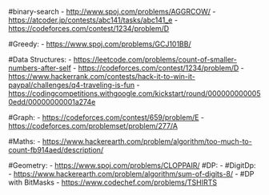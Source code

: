 #binary-search
	- http://www.spoj.com/problems/AGGRCOW/
	- https://atcoder.jp/contests/abc141/tasks/abc141_e
	- https://codeforces.com/contest/1234/problem/D

#Greedy:
	- https://www.spoj.com/problems/GCJ101BB/

#Data Structures:
	- https://leetcode.com/problems/count-of-smaller-numbers-after-self
	- https://codeforces.com/contest/1234/problem/D
	- https://www.hackerrank.com/contests/hack-it-to-win-it-paypal/challenges/q4-traveling-is-fun
	- https://codingcompetitions.withgoogle.com/kickstart/round/0000000000050edd/00000000001a274e

#Graph:
	- https://codeforces.com/contest/659/problem/E
	- https://codeforces.com/problemset/problem/277/A

#Maths:
	- https://www.hackerearth.com/problem/algorithm/too-much-to-count-fb914aed/description/

#Geometry:
	- https://www.spoj.com/problems/CLOPPAIR/
#DP:
	- #DigitDp:
		- https://www.hackerearth.com/problem/algorithm/sum-of-digits-8/
	- #DP with BitMasks
		- https://www.codechef.com/problems/TSHIRTS